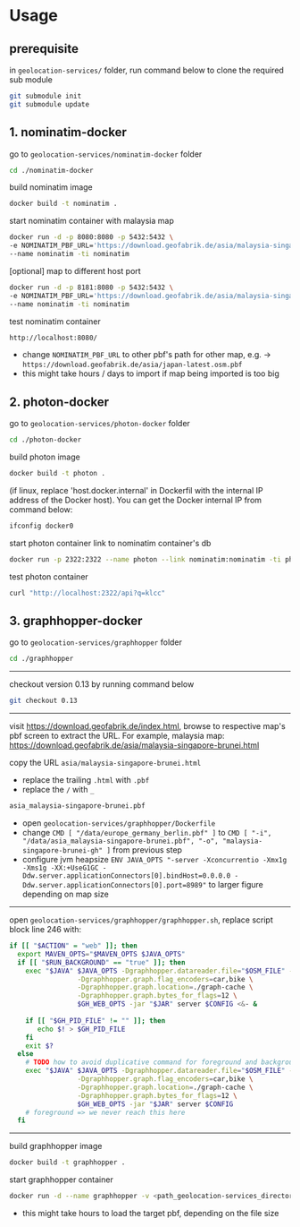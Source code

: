 # Usage

## prerequisite
in `geolocation-services/` folder, run command below to clone the required sub module
```bash
git submodule init
git submodule update
```

## 1. nominatim-docker
go to `geolocation-services/nominatim-docker` folder
```bash
cd ./nominatim-docker
```

build nominatim image
```bash
docker build -t nominatim .
```

start nominatim container with malaysia map
```bash
docker run -d -p 8080:8080 -p 5432:5432 \
-e NOMINATIM_PBF_URL='https://download.geofabrik.de/asia/malaysia-singapore-brunei-latest.osm.pbf' \
--name nominatim -ti nominatim
```

[optional] map to different host port
```bash
docker run -d -p 8181:8080 -p 5432:5432 \
-e NOMINATIM_PBF_URL='https://download.geofabrik.de/asia/malaysia-singapore-brunei-latest.osm.pbf' \
--name nominatim -ti nominatim
```

test nominatim container
```bash
http://localhost:8080/
```
* change `NOMINATIM_PBF_URL` to other pbf's path for other map, e.g. -> `https://download.geofabrik.de/asia/japan-latest.osm.pbf`
* this might take hours / days to import if map being imported is too big 


## 2. photon-docker
go to `geolocation-services/photon-docker` folder
```bash
cd ./photon-docker
```

build photon image
```bash
docker build -t photon .
```

(if linux, replace 'host.docker.internal' in Dockerfil with the internal IP address of the Docker host). You can get the Docker internal IP from command below:
```bash
ifconfig docker0
```


start photon container link to nominatim container's db
```bash
docker run -p 2322:2322 --name photon --link nominatim:nominatim -ti photon
```

test photon container
```bash
curl "http://localhost:2322/api?q=klcc"
```

## 3. graphhopper-docker
go to `geolocation-services/graphhopper` folder
```bash
cd ./graphhopper
```
---
checkout version 0.13 by running command below
```bash
git checkout 0.13
```
---
visit https://download.geofabrik.de/index.html, browse to respective map's pbf screen to extract the URL. For example, malaysia map: https://download.geofabrik.de/asia/malaysia-singapore-brunei.html

copy the URL `asia/malaysia-singapore-brunei.html`

* replace the trailing `.html` with `.pbf`
* replace the `/` with `_`
```bash
asia_malaysia-singapore-brunei.pbf
```
* open `geolocation-services/graphhopper/Dockerfile`
* change `CMD [ "/data/europe_germany_berlin.pbf" ]` to `CMD [ "-i", "/data/asia_malaysia-singapore-brunei.pbf", "-o", "malaysia-singapore-brunei-gh" ]` from previous step
* configure jvm heapsize `ENV JAVA_OPTS "-server -Xconcurrentio -Xmx1g -Xms1g -XX:+UseG1GC -Ddw.server.applicationConnectors[0].bindHost=0.0.0.0 -Ddw.server.applicationConnectors[0].port=8989"` to larger figure depending on map size

---
open `geolocation-services/graphhopper/graphhopper.sh`, replace script block line 246 with:
```bash
if [[ "$ACTION" = "web" ]]; then
  export MAVEN_OPTS="$MAVEN_OPTS $JAVA_OPTS"
  if [[ "$RUN_BACKGROUND" == "true" ]]; then
    exec "$JAVA" $JAVA_OPTS -Dgraphhopper.datareader.file="$OSM_FILE" -Dgraphhopper.graph.location="$GRAPH" \
                 -Dgraphhopper.graph.flag_encoders=car,bike \
                 -Dgraphhopper.graph.location=./graph-cache \
                 -Dgraphhopper.graph.bytes_for_flags=12 \
                 $GH_WEB_OPTS -jar "$JAR" server $CONFIG <&- &
    
    if [[ "$GH_PID_FILE" != "" ]]; then
       echo $! > $GH_PID_FILE
    fi
    exit $?
  else
    # TODO how to avoid duplicative command for foreground and background?
    exec "$JAVA" $JAVA_OPTS -Dgraphhopper.datareader.file="$OSM_FILE" -Dgraphhopper.graph.location="$GRAPH" \
                 -Dgraphhopper.graph.flag_encoders=car,bike \
                 -Dgraphhopper.graph.location=./graph-cache \
                 -Dgraphhopper.graph.bytes_for_flags=12 \
                 $GH_WEB_OPTS -jar "$JAR" server $CONFIG
    # foreground => we never reach this here
  fi
```

---
build graphhopper image
```bash
docker build -t graphhopper .
```

start graphhopper container 
```bash
docker run -d --name graphhopper -v <path_geolocation-services_directory>/data:/data -p 8989:8989 graphhopper
```

* this might take hours to load the target pbf, depending on the file size
